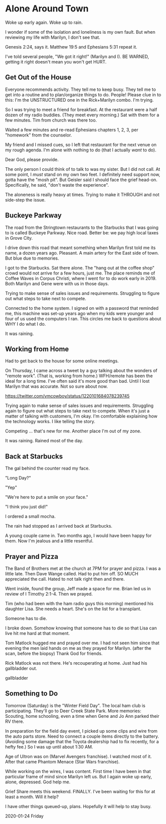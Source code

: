 # Alone Around Town

Woke up early again.
Woke up to rain.

I wonder if some of the isolation and loneliness is my own fault.
But when reviewing my life with Marilyn, I don't see that.

Genesis 2:24, says it. Matthew 19:5 and Ephesians 5:31 repeat it.

I've told several people, "We got it right!" (Marilyn and I).
BE WARNED, getting it right doesn't mean you won't get HURT.

## Get Out of the House

Everyone recommends activity.
They tell me to keep busy. They tell me to get into a routine
and to plan/organize things to do. People! Please clue in to this:
I'm the UNSTRUCTURED one in the Rick+Marilyn combo. I'm trying.

So I was trying to meet a friend for breakfast.
At the restaurant were a half dozen of my radio buddies.
(They meet every morning.) Sat with them for a few minutes.
Tim from church was there too.

Waited a few minutes and re-read Ephesians chapters 1, 2, 3,
per "homework" from the counselor.

My friend and I missed cues, so I left that restaurant for the next
venue on my rough agenda. I'm alone with nothing to do (that I actually
*want* to do).

Dear God, please provide.

The only person I could think of to talk to was my sister.
But I did not call. At some point, I *must* stand on my own two feet.
I definitely need support now, gotta have the "mosh pit". But Geisler
said I should face the grief head-on. Specifically, he said,
"don't waste the experience".

The aloneness is really heavy at times.
Trying to make it THROUGH and not side-step the issue.

## Buckeye Parkway

The road from the Stringtown restaurants to the Starbucks that I
was going to is called Buckeye Parkway. Nice road. Better be:
we pay high local taxes in Grove City.

I drive down this road that meant something when Marilyn first told me
its name, a dozen years ago. Pleasant. A main artery for the East side
of town. But blue due to memories.

I got to the Starbucks. Sat there alone. The "hang out at the
coffee shop" crowd would not arrive for a few hours, just me.
The place reminds me of Coffee Waves in Corpus Christi,
where I went for to do work early in 2019. Both Marilyn and Gene
were with us in those days.

Trying to make sense of sales issues and requirements.
Struggling to figure out what steps to take next to compete.

Connected to the home system.
I signed on with a password that reminded me, this machine was set-up
years ago when my kids were younger and four of us used the computers
I ran. This circles me back to questions about WHY I do what I do.

It was raining.

## Working from Home

Had to get back to the house for some online meetings.

On Thursday, I came across a tweet by a guy talking about the wonders
of "remote work". (That is, working from home.) WFH/remote has been
the ideal for a long time. I've often said it's more good than bad.
Until I lost Marilyn that was accurate. Not so sure about now.

https://twitter.com/vmcowboy/status/1220101684078239745

Trying again to make sense of sales issues and requirements.
Struggling again to figure out what steps to take next to compete.
When it's just a matter of talking with customers, I'm okay.
I'm comfortable explaining how the technology works.
I like telling the story.

Competing ... that's new for me. Another place I'm out of my zone.

It was raining. Rained most of the day.

## Back at Starbucks

The gal behind the counter read my face.

"Long Day?"

"Yep"

"We're here to put a smile on your face."

"I think you just did!"

I ordered a small mocha.

The rain had stopped as I arrived back at Starbucks.

A young couple came in.
Two months ago, I would have been happy for them.
Now I'm jealous and a little resentful.

## Prayer and Pizza

The Band of Brothers met at the church at 7PM for prayer and pizza.
I was a little late. Then Dave Wange called. Had to put him off.
SO MUCH appreciated the call. Hated to not talk right then and there.

Went inside, found the group, Jeff made a space for me.
Brian led us in review of I Timothy 2:1-4. Then we prayed.

Tim (who had been with the ham radio guys this morning) mentioned
his daughter Lisa. She needs a heart. She's on the list for a transplant.

Someone has to die.

I broke down. Somehow knowing that someone has to die
so that Lisa can live hit me hard at that moment.

Tom Matlock hugged me and prayed over me.
I had not seen him since that evening the men laid hands on me
as they prayed for Marilyn. (after the scan, before the biopsy)
Thank God for friends.

Rick Matlock was not there.
He's recouperating at home. Just had his gallbladder out.

gallbladder

## Something to Do

Tomorrow (Saturday) is the "Winter Field Day". The local ham club
is participating. They'll go to Deer Creek State Park. More memories:
Scouting, home schooling, even a time when Gene and Jo Ann parked their
RV there.

In preparation for the field day event, I picked up some clips and wire
from the auto parts store. Need to connect a couple items directly to
the battery. (Avoiding some damage that the Toyota dealership had to
fix recently, for a hefty fee.) So I was up until about 1:30 AM.

Age of Ultron was on (Marvel Avengers franchise). I watched most of it.
After that came Phantom Menace (Star Wars franchise).

While working on the wires, I was content. First time I have been
in that particular frame of mind since Marilyn left us.
But I again woke up early, alone, depressed. God help me.

Grief Share meets this weekend. FINALLY. I've been waiting for this
for at least a month. Will it help?

I have other things queued-up, plans. Hopefully it will help to stay busy.

2020-01-24 Friday


